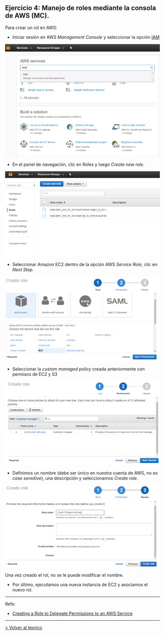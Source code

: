 ## Ejercicio 4: Manejo de roles mediante la consola de AWS (MC).

Para crear un rol en AWS: 

* Iniciar sesión en AWS _Management Console_ y seleccionar la opción [IAM](https://console.aws.amazon.com/)

![IAM Role](../images/IAM_access.png)


* En el panel de navegación, clic en Roles y luego _Create new role_.

![IAM Role](../images/IAM_role8.PNG)


* Seleccionar Amazon EC2 dentro de la opción AWS _Service Role_, clic en _Next Step_.

![IAM Role](../images/IAM_role9.PNG)

* Seleccionar la _custom managed policy_ creada anteriormente con permisos de EC2 y S3

![IAM Role](../images/IAM_role10.PNG)

* Definimos un nombre (debe ser único en nuestra cuenta de AWS, no es _case sensitive_), una descripción y seleccionamos _Create role_.


![IAM Role](../images/IAM_role11.PNG)

Una vez creado el rol, no se le puede modificar el nombre.

* Por último, ejecutamos una nueva instancia de EC2 y asociamos el nuevo rol.



---
Refs:

- [Creating a Role to Delegate Permissions to an AWS Service](http://docs.aws.amazon.com/IAM/latest/UserGuide/id_roles_create_for-service.html#roles-creatingrole-service-console)

---
[< Volver al teorico](https://github.com/conapps/conapps-iot/blob/master/AWS%20Cloud/IAM/AWS_IAM_Parte_1.md)

